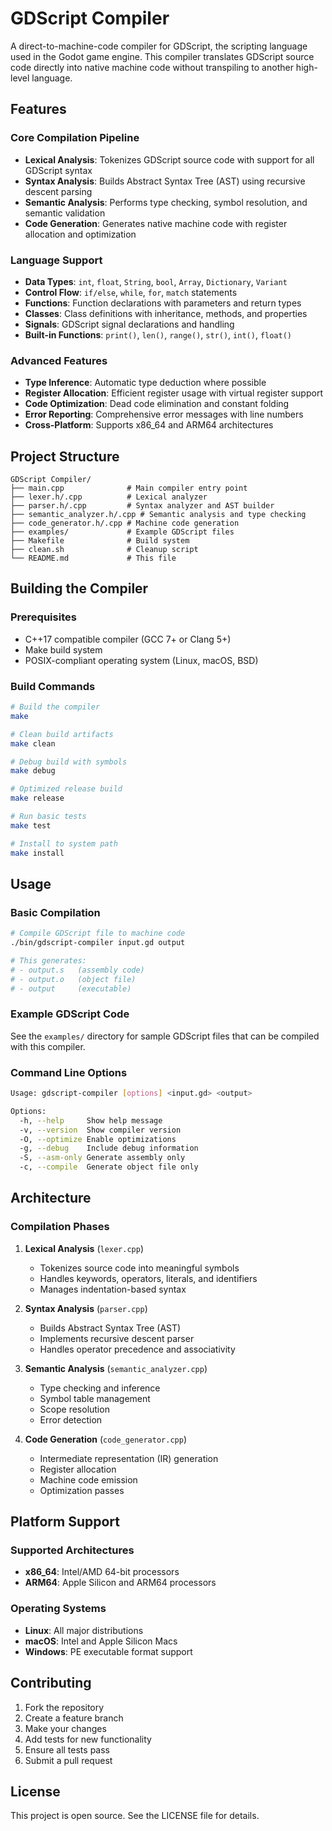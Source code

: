 # GDScript Compiler

A direct-to-machine-code compiler for GDScript, the scripting language used in the Godot game engine. This compiler translates GDScript source code directly into native machine code without transpiling to another high-level language.

## Features

### Core Compilation Pipeline
- **Lexical Analysis**: Tokenizes GDScript source code with support for all GDScript syntax
- **Syntax Analysis**: Builds Abstract Syntax Tree (AST) using recursive descent parsing
- **Semantic Analysis**: Performs type checking, symbol resolution, and semantic validation
- **Code Generation**: Generates native machine code with register allocation and optimization

### Language Support
- **Data Types**: `int`, `float`, `String`, `bool`, `Array`, `Dictionary`, `Variant`
- **Control Flow**: `if/else`, `while`, `for`, `match` statements
- **Functions**: Function declarations with parameters and return types
- **Classes**: Class definitions with inheritance, methods, and properties
- **Signals**: GDScript signal declarations and handling
- **Built-in Functions**: `print()`, `len()`, `range()`, `str()`, `int()`, `float()`

### Advanced Features
- **Type Inference**: Automatic type deduction where possible
- **Register Allocation**: Efficient register usage with virtual register support
- **Code Optimization**: Dead code elimination and constant folding
- **Error Reporting**: Comprehensive error messages with line numbers
- **Cross-Platform**: Supports x86_64 and ARM64 architectures

## Project Structure

```
GDScript Compiler/
├── main.cpp              # Main compiler entry point
├── lexer.h/.cpp          # Lexical analyzer
├── parser.h/.cpp         # Syntax analyzer and AST builder
├── semantic_analyzer.h/.cpp # Semantic analysis and type checking
├── code_generator.h/.cpp # Machine code generation
├── examples/             # Example GDScript files
├── Makefile              # Build system
├── clean.sh              # Cleanup script
└── README.md             # This file
```

## Building the Compiler

### Prerequisites
- C++17 compatible compiler (GCC 7+ or Clang 5+)
- Make build system
- POSIX-compliant operating system (Linux, macOS, BSD)

### Build Commands

```bash
# Build the compiler
make

# Clean build artifacts
make clean

# Debug build with symbols
make debug

# Optimized release build
make release

# Run basic tests
make test

# Install to system path
make install
```

## Usage

### Basic Compilation

```bash
# Compile GDScript file to machine code
./bin/gdscript-compiler input.gd output

# This generates:
# - output.s   (assembly code)
# - output.o   (object file)
# - output     (executable)
```

### Example GDScript Code

See the `examples/` directory for sample GDScript files that can be compiled with this compiler.

### Command Line Options

```bash
Usage: gdscript-compiler [options] <input.gd> <output>

Options:
  -h, --help     Show help message
  -v, --version  Show compiler version
  -O, --optimize Enable optimizations
  -g, --debug    Include debug information
  -S, --asm-only Generate assembly only
  -c, --compile  Generate object file only
```

## Architecture

### Compilation Phases

1. **Lexical Analysis** (`lexer.cpp`)
   - Tokenizes source code into meaningful symbols
   - Handles keywords, operators, literals, and identifiers
   - Manages indentation-based syntax

2. **Syntax Analysis** (`parser.cpp`)
   - Builds Abstract Syntax Tree (AST)
   - Implements recursive descent parser
   - Handles operator precedence and associativity

3. **Semantic Analysis** (`semantic_analyzer.cpp`)
   - Type checking and inference
   - Symbol table management
   - Scope resolution
   - Error detection

4. **Code Generation** (`code_generator.cpp`)
   - Intermediate representation (IR) generation
   - Register allocation
   - Machine code emission
   - Optimization passes

## Platform Support

### Supported Architectures
- **x86_64**: Intel/AMD 64-bit processors
- **ARM64**: Apple Silicon and ARM64 processors

### Operating Systems
- **Linux**: All major distributions
- **macOS**: Intel and Apple Silicon Macs
- **Windows**: PE executable format support

## Contributing

1. Fork the repository
2. Create a feature branch
3. Make your changes
4. Add tests for new functionality
5. Ensure all tests pass
6. Submit a pull request

## License

This project is open source. See the LICENSE file for details.